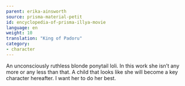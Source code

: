 ```yaml
---
parent: erika-ainsworth
source: prisma-material-petit
id: encyclopedia-of-prisma-illya-movie
language: en
weight: 10
translation: "King of Padoru"
category:
- character
---
```


An unconsciously ruthless blonde ponytail loli. In this work she isn’t any more or any less than that.
A child that looks like she will become a key character hereafter. I want her to do her best.
